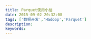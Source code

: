```yaml
---
title: Parquet使用小结
date: 2015-09-02 20:32:08
tags: ['数据开发','Hadoop','Parquet']
description:
keywords:
---
```

